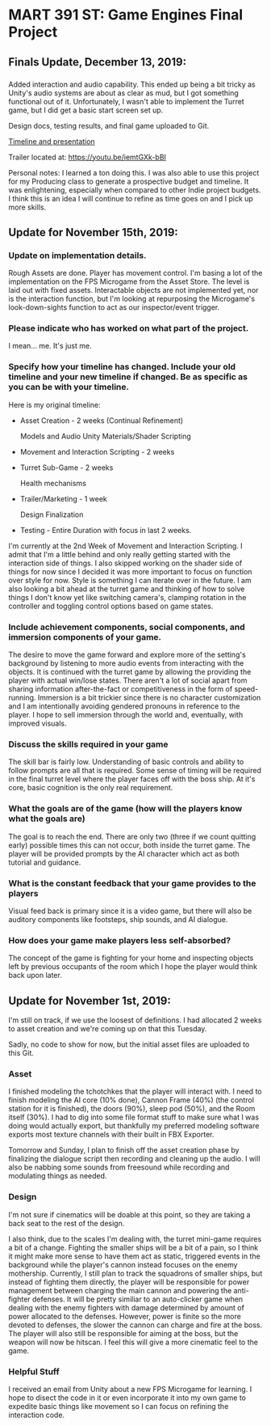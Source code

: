 # MART 391 ST: Game Engines Final Project

## Finals Update, December 13, 2019:
###
Added interaction and audio capability.  This ended up being a bit tricky as Unity's audio systems are about as clear as mud, but I got something functional out of it.  Unfortunately, I wasn't able to implement the Turret game, but I did get a basic start screen set up.

Design docs, testing results, and final game uploaded to Git.

[Timeline and presentation](https://docs.google.com/presentation/d/1yK1uODOAqhezgVXdhOKphzRICeuSqtxCaMDtMA3p-is/edit?usp=sharing)

Trailer located at:
https://youtu.be/iemtGXk-bBI

Personal notes:  I learned a ton doing this.  I was also able to use this project for my Producing class to generate a prospective budget and timeline.  It was enlightening, especially when compared to other Indie project budgets.  I think this is an idea I will continue to refine as time goes on and I pick up more skills.

## Update for November 15th, 2019:
### Update on implementation details.
Rough Assets are done.  Player has movement control.  I'm basing a lot of the implementation on the FPS Microgame from the Asset Store.  The level is laid out with fixed assets.  Interactable objects are not implemented yet, nor is the interaction function, but I'm looking at repurposing the Microgame's look-down-sights function to act as our inspector/event trigger.

### Please indicate who has worked on what part of the project.
I mean... me.  It's just me.

### Specify how your timeline has changed.  Include your old timeline and your new timeline if changed.  Be as specific as you can be with your timeline.
Here is my original timeline:
- Asset Creation - 2 weeks (Continual Refinement)

     Models and Audio
     Unity Materials/Shader Scripting
- Movement and Interaction Scripting  - 2 weeks
- Turret Sub-Game - 2 weeks

     Health mechanisms
- Trailer/Marketing - 1 week

     Design Finalization
- Testing - Entire Duration with focus in last 2 weeks.

I'm currently at the 2nd Week of Movement and Interaction Scripting.  I admit that I'm a little behind and only really getting started with the interaction side of things.  I also skipped working on the shader side of things for now since I decided it was more important to focus on function over style for now.  Style is something I can iterate over in the future.  I am also looking a bit ahead at the turret game and thinking of how to solve things I don't know yet like switching camera's, clamping rotation in the controller and toggling control options based on game states.

### Include achievement components, social components, and immersion components of your game.
The desire to move the game forward and explore more of the setting's background by listening to more audio events from interacting with the objects.  It is continued with the turret game by allowing the providing the player with actual win/lose states.  There aren't a lot of social apart from sharing information after-the-fact or competitiveness in the form of speed-running.  Immersion is a bit trickier since there is no character customization and I am intentionally avoiding gendered pronouns in reference to the player.  I hope to sell immersion through the world and, eventually, with improved visuals.

### Discuss the skills required in your game
The skill bar is fairly low.  Understanding of basic controls and ability to follow prompts are all that is required.  Some sense of timing will be required in the final turret level where the player faces off with the boss ship.  At it's core, basic cognition is the only real requirement.

### What the goals are of the game (how will the players know what the goals are)
The goal is to reach the end.  There are only two (three if we count quitting early) possible times this can not occur, both inside the turret game.  The player will be provided prompts by the AI character which act as both tutorial and guidance.

### What is the constant feedback that your game provides to the players
Visual feed back is primary since it is a video game, but there will also be auditory components like footsteps, ship sounds, and AI dialogue.

### How does your game make players less self-absorbed?
The concept of the game is fighting for your home and inspecting objects left by previous occupants of the room which I hope the player would think back upon later.


## Update for November 1st, 2019:
I'm still on track, if we use the loosest of definitions.  I had allocated 2 weeks to asset creation and we're coming up on that this Tuesday.

Sadly, no code to show for now, but the initial asset files are uploaded to this Git.

### Asset
I finished modeling the tchotchkes that the player will interact with. I need to finish modeling the AI core (10% done), Cannon Frame (40%) (the control station for it is finished), the doors (90%), sleep pod (50%), and the Room itself (30%).  I had to dig into some file format stuff to make sure what I was doing would actually export, but thankfully my preferred modeling software exports most texture channels with their built in FBX Exporter.

Tomorrow and Sunday, I plan to finish off the asset creation phase by finalizing the dialogue script then recording and cleaning up the audio.  I will also be nabbing some sounds from freesound while recording and modulating things as needed.

### Design
I'm not sure if cinematics will be doable at this point, so they are taking a back seat to the rest of the design.

I also think, due to the scales I'm dealing with, the turret mini-game requires a bit of a change.  Fighting the smaller ships will be a bit of a pain, so I think it might make more sense to have them act as static, triggered events in the background while the player's cannon instead focuses on the enemy mothership.  Currently, I still plan to track the squadrons of smaller ships, but instead of fighting them directly, the player will be responsible for power management between charging the main cannon and powering the anti-fighter defenses.  It will be pretty similiar to an auto-clicker game when dealing with the enemy fighters with damage determined by amount of power allocated to the defenses.  However, power is finite so the more devoted to defenses, the slower the cannon can charge and fire at the boss.  The player will also still be responsible for aiming at the boss, but the weapon will now be hitscan.  I feel this will give a more cinematic feel to the game.

### Helpful Stuff
I received an email from Unity about a new FPS Microgame for learning.  I hope to disect the code in it or even incorporate it into my own game to expedite basic things like movement so I can focus on refining the interaction code.
